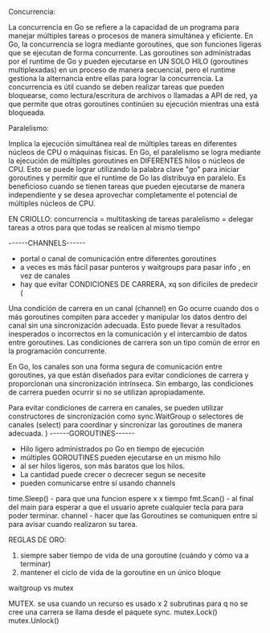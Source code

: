 Concurrencia:

La concurrencia en Go se refiere a la capacidad de un programa para manejar múltiples tareas o procesos de manera simultánea y eficiente.
En Go, la concurrencia se logra mediante goroutines, que son funciones ligeras que se ejecutan de forma concurrente.
Las goroutines son administradas por el runtime de Go y pueden ejecutarse en UN SOLO HILO (goroutines multiplexadas) en un proceso de manera secuencial, pero el runtime gestiona la alternancia entre ellas para lograr la concurrencia.
La concurrencia es útil cuando se deben realizar tareas que pueden bloquearse, como lectura/escritura de archivos o llamadas a API de red, ya que permite que otras goroutines continúen su ejecución mientras una está bloqueada.

Paralelismo:

Implica la ejecución simultánea real de múltiples tareas en diferentes núcleos de CPU o máquinas físicas.
En Go, el paralelismo se logra mediante la ejecución de múltiples goroutines en DIFERENTES hilos o núcleos de CPU. Esto se puede lograr utilizando la palabra clave "go" para iniciar goroutines y permitir que el runtime de Go las distribuya en paralelo.
Es beneficioso cuando se tienen tareas que pueden ejecutarse de manera independiente y se desea aprovechar completamente el potencial de múltiples núcleos de CPU.

EN CRIOLLO:
concurrencia = multitasking de tareas
paralelismo = delegar tareas a otros para que todas se realicen al mismo tiempo

------CHANNELS------
 - portal o canal de comunicación entre diferentes goroutines
 - a veces es más fácil pasar punteros y waitgroups para pasar info , en vez de canales
 - hay que evitar CONDICIONES DE CARRERA, xq son difíciles de predecir (

Una condición de carrera en un canal (channel) en Go ocurre cuando dos o más goroutines compiten para acceder y manipular los datos dentro del canal sin una sincronización adecuada. Esto puede llevar a resultados inesperados o incorrectos en la comunicación y el intercambio de datos entre goroutines. Las condiciones de carrera son un tipo común de error en la programación concurrente.

En Go, los canales son una forma segura de comunicación entre goroutines, ya que están diseñados para evitar condiciones de carrera y proporcionan una sincronización intrínseca. Sin embargo, las condiciones de carrera pueden ocurrir si no se utilizan apropiadamente.

Para evitar condiciones de carrera en canales, se pueden utilizar constructores de sincronización como sync.WaitGroup o selectores de canales (select) para coordinar y sincronizar las goroutines de manera adecuada.
)
------GOROUTINES------
- Hilo ligero administrados po Go en tiempo de ejecución
- múltiples GOROUTINES pueden ejecutarse en un mismo hilo
- al ser hilos ligeros, son más baratos que los hilos.
- La cantidad puede crecer o decrecer segun se necesite
- pueden comunicarse entre sí usando channels

time.Sleep() - para que una funcion espere x x tiempo
fmt.Scan() - al final del main para esperar a que el usuario aprete cualquier tecla para para poder terminar.
channel -  hacer que las Goroutines se comuniquen entre sí para avisar cuando realizaron su tarea.

REGLAS DE ORO:
1) siempre saber tiempo de vida de una goroutine (cuándo y cómo va a terminar)
2) mantener el ciclo de vida de la goroutine en un único bloque



waitgroup vs mutex

MUTEX. se usa cuando un recurso es usado x 2 subrutinas para q no se cree una carrera
se llama desde el paquete sync.
mutex.Lock()
mutex.Unlock()